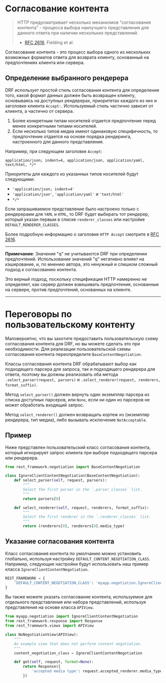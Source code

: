 <!-- TRANSLATED by md-translate -->
# Согласование контента

> HTTP предусматривает несколько механизмов "согласования контента" - процесса выбора наилучшего представления для данного ответа при наличии нескольких представлений.
>
> - [RFC 2616](https://www.w3.org/Protocols/rfc2616/rfc2616-sec12.html), Fielding et al.

Согласование контента - это процесс выбора одного из нескольких возможных форматов ответа для возврата клиенту, основанный на предпочтениях клиента или сервера.

## Определение выбранного рендерера

DRF использует простой стиль согласования контента для определения того, какой формат данных должен быть возвращен клиенту, основываясь на доступных рендерерах, приоритетах каждого из них и заголовке клиента `Accept:`. Используемый стиль частично зависит от клиента, а частично от сервера.

1. Более конкретным типам носителей отдается предпочтение перед менее конкретными типами носителей.
2. Если несколько типов медиа имеют одинаковую специфичность, то предпочтение отдается на основе порядка рендеринга, настроенного для данного представления.

Например, при следующем заголовке `Accept`:

```http
application/json; indent=4, application/json, application/yaml, text/html, */*
```

Приоритеты для каждого из указанных типов носителей будут следующими:

* `'application/json; indent=4'`
* `'application/json'`, `'application/yaml'` и `'text/html'`
* `*/*`

Если запрашиваемое представление было настроено только с рендерерами для `YAML` и `HTML`, то DRF будет выбирать тот рендерер, который указан первым в списке `renderer_classes` или настройке `DEFAULT_RENDERER_CLASSES`.

Более подробную информацию о заголовке `HTTP Accept` смотрите в [RFC 2616](https://www.w3.org/Protocols/rfc2616/rfc2616-sec14.html).

---

**Примечание**: Значения "q" не учитываются DRF при определении предпочтений. Использование значений "q" негативно влияет на кэширование, и, по мнению автора, это ненужный и слишком сложный подход к согласованию контента.

Это верный подход, поскольку спецификация HTTP намеренно не определяет, как сервер должен взвешивать предпочтения, основанные на сервере, против предпочтений, основанных на клиенте.

---

# Переговоры по пользовательскому контенту

Маловероятно, что вы захотите предоставить пользовательскую схему согласования контента для DRF, но вы можете сделать это при необходимости. Для реализации пользовательской схемы согласования контента переопределите `BaseContentNegotiation`.

Классы согласования контента DRF обрабатывают выбор как подходящего парсера для запроса, так и подходящего рендерера для ответа, поэтому вы должны реализовать оба метода `.select_parser(request, parsers)` и `.select_renderer(request, renderers, format_suffix)`.

Метод `select_parser()` должен вернуть один экземпляр парсера из списка доступных парсеров, или `None`, если ни один из парсеров не может обработать входящий запрос.

Метод `select_renderer()` должен возвращать кортеж из (экземпляр рендерера, тип медиа), либо вызывать исключение `NotAcceptable`.

## Пример

Ниже представлен пользовательский класс согласования контента, который игнорирует запрос клиента при выборе подходящего парсера или рендерера.

```python
from rest_framework.negotiation import BaseContentNegotiation

class IgnoreClientContentNegotiation(BaseContentNegotiation):
    def select_parser(self, request, parsers):
        """
        Select the first parser in the `.parser_classes` list.
        """
        return parsers[0]

    def select_renderer(self, request, renderers, format_suffix):
        """
        Select the first renderer in the `.renderer_classes` list.
        """
        return (renderers[0], renderers[0].media_type)
```

## Указание согласования контента

Класс согласования контента по умолчанию можно установить глобально, используя настройку `DEFAULT_CONTENT_NEGOTIATION_CLASS`. Например, следующие настройки будут использовать наш пример класса `IgnoreClientContentNegotiation`.

```python
REST_FRAMEWORK = {
    'DEFAULT_CONTENT_NEGOTIATION_CLASS': 'myapp.negotiation.IgnoreClientContentNegotiation',
}
```

Вы также можете указать согласование контента, используемое для отдельного представления или набора представлений, используя представления на основе класса `APIView`.

```python
from myapp.negotiation import IgnoreClientContentNegotiation
from rest_framework.response import Response
from rest_framework.views import APIView

class NoNegotiationView(APIView):
    """
    An example view that does not perform content negotiation.
    """
    content_negotiation_class = IgnoreClientContentNegotiation

    def get(self, request, format=None):
        return Response({
            'accepted media type': request.accepted_renderer.media_type
        })
```
